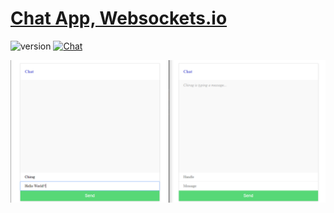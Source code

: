 # [Chat App, Websockets.io](https://chiraghs.me)

![version](https://img.shields.io/badge/version-1.0-blue.svg)   [![Chat](https://img.shields.io/badge/chat-on%20instagram-7289da.svg)](https://www.instagram.com/chirag_hs_/?hl=en)

![Product Gif](/images/main.png)

